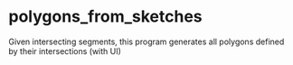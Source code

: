 # polygons_from_sketches
Given intersecting segments, this program generates all polygons defined by their intersections (with UI)
